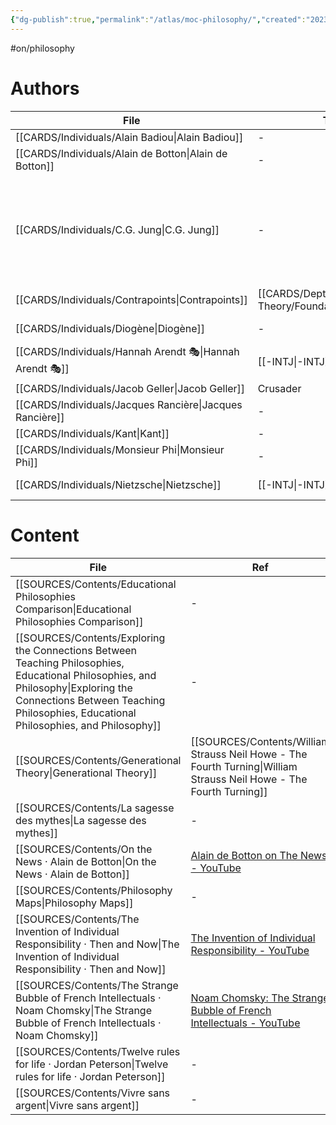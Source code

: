 ```yaml
---
{"dg-publish":true,"permalink":"/atlas/moc-philosophy/","created":"2023-02-18T15:16:26.544+01:00","updated":"2023-04-20T23:04:34.447+02:00"}
---
```


#on/philosophy

# Authors 
| File                                                        | Type                                                         | ref                                                                                                                                                                                                                   |
| ----------------------------------------------------------- | ------------------------------------------------------------ | --------------------------------------------------------------------------------------------------------------------------------------------------------------------------------------------------------------------- |
| [[CARDS/Individuals/Alain Badiou\|Alain Badiou]]         | \-                                                           | \-                                                                                                                                                                                                                    |
| [[CARDS/Individuals/Alain de Botton\|Alain de Botton]]   | \-                                                           | [Alain de Botton on Romanticism - YouTube](https://youtu.be/sPOuIyEJnbE)                                                                                                                                              |
| [[CARDS/Individuals/C.G. Jung\|C.G. Jung]]               | \-                                                           | <ul><li>[[SOURCES/Contents/CG Jung - Aion.md\\|Aion]]</li><li>[[SOURCES/Contents/Psychological Types.md\\|Psychological Types]]</li><li>[[SOURCES/Contents/C Jung-1962.md\\|Memories, Dreams, Reflections]]</li></ul> |
| [[CARDS/Individuals/Contrapoints\|Contrapoints]]         | [[CARDS/Depth Psychology Theory/Foundational/INFJ\|INFJ]] | [ContraPoints - YouTube](https://www.youtube.com/@ContraPoints)                                                                                                                                                       |
| [[CARDS/Individuals/Diogène\|Diogène]]                   | \-                                                           | Diogène le Cynique - Pensées et anecdotes                                                                                                                                                                             |
| [[CARDS/Individuals/Hannah Arendt 🎭\|Hannah Arendt 🎭]] | [[-INTJ\|-INTJ]]                                          | [Hannah Arendt (film) - Wikipedia](https://en.wikipedia.org/wiki/Hannah_Arendt_(film))                                                                                                                                |
| [[CARDS/Individuals/Jacob Geller\|Jacob Geller]]         | Crusader                                                     | \-                                                                                                                                                                                                                    |
| [[CARDS/Individuals/Jacques Rancière\|Jacques Rancière]] | \-                                                           | \-                                                                                                                                                                                                                    |
| [[CARDS/Individuals/Kant\|Kant]]                         | \-                                                           | \-                                                                                                                                                                                                                    |
| [[CARDS/Individuals/Monsieur Phi\|Monsieur Phi]]         | \-                                                           | \-                                                                                                                                                                                                                    |
| [[CARDS/Individuals/Nietzsche\|Nietzsche]]               | [[-INTJ\|-INTJ]]                                          | [Nietzsches insight for Ni and Si users \| C.S. Joseph](https://csjoseph.life/nietzsches-insight-for-ni-and-si-users/)                                                                                                |



# Content
| File                                                                                                                                                                                                                         | Ref                                                                                                                    |
| ---------------------------------------------------------------------------------------------------------------------------------------------------------------------------------------------------------------------------- | ---------------------------------------------------------------------------------------------------------------------- |
| [[SOURCES/Contents/Educational Philosophies Comparison\|Educational Philosophies Comparison]]                                                                                                                             | \-                                                                                                                     |
| [[SOURCES/Contents/Exploring the Connections Between Teaching Philosophies, Educational Philosophies, and Philosophy\|Exploring the Connections Between Teaching Philosophies, Educational Philosophies, and Philosophy]] | \-                                                                                                                     |
| [[SOURCES/Contents/Generational Theory\|Generational Theory]]                                                                                                                                                             | [[SOURCES/Contents/William Strauss Neil Howe - The Fourth Turning\|William Strauss Neil Howe - The Fourth Turning]] |
| [[SOURCES/Contents/La sagesse des mythes\|La sagesse des mythes]]                                                                                                                                                         | \-                                                                                                                     |
| [[SOURCES/Contents/On the News · Alain de Botton\|On the News · Alain de Botton]]                                                                                                                                         | [Alain de Botton on The News - YouTube](https://www.youtube.com/watch?v=SNr-AoFLjok&t=3s)                              |
| [[SOURCES/Contents/Philosophy Maps\|Philosophy Maps]]                                                                                                                                                                     | \-                                                                                                                     |
| [[SOURCES/Contents/The Invention of Individual Responsibility · Then and Now\|The Invention of Individual Responsibility · Then and Now]]                                                                                 | [The Invention of Individual Responsibility - YouTube](https://youtu.be/tp4FGAv2gks)                                   |
| [[SOURCES/Contents/The Strange Bubble of French Intellectuals · Noam Chomsky\|The Strange Bubble of French Intellectuals · Noam Chomsky]]                                                                                 | [Noam Chomsky: The Strange Bubble of French Intellectuals - YouTube](https://youtu.be/772WncdxCSw)                     |
| [[SOURCES/Contents/Twelve rules for life · Jordan Peterson\|Twelve rules for life · Jordan Peterson]]                                                                                                                     | \-                                                                                                                     |
| [[SOURCES/Contents/Vivre sans argent\|Vivre sans argent]]                                                                                                                                                                 | \-                                                                                                                     |
